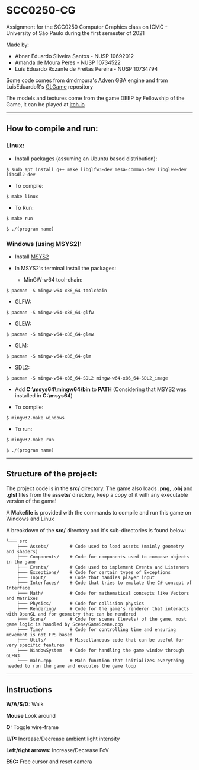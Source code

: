 # SCC0250-CG

Assignment for the SCC0250 Computer Graphics class on ICMC - University of São Paulo during the first semester of 2021

Made by:

* Abner Eduardo Silveira Santos - NUSP 10692012
* Amanda de Moura Peres - NUSP 10734522
* Luís Eduardo Rozante de Freitas Pereira - NUSP 10734794

Some code comes from dmdmoura's [Adven](https://github.com/dmdemoura/Adven) GBA engine and from LuisEduardoR's [GLGame](https://github.com/LuisEduardoR/GLGame) repository

The models and textures come from the game DEEP by Fellowship of the Game, it can be played at [itch.io](https://fog-icmc.itch.io/deep)


---

## How to compile and run:

### Linux:

* Install packages (assuming an Ubuntu based distribution):

```
$ sudo apt install g++ make libglfw3-dev mesa-common-dev libglew-dev libsdl2-dev
```

* To compile:

```
$ make linux
```

* To Run:

```
$ make run
```

```
$ ./(program name)
```


### Windows (using MSYS2):

* Install [MSYS2](https://www.msys2.org/)

* In MSYS2's terminal install the packages:

  - MinGW-w64 tool-chain:

```
$ pacman -S mingw-w64-x86_64-toolchain
```

  - GLFW:

```
$ pacman -S mingw-w64-x86_64-glfw
```

  - GLEW:

```
$ pacman -S mingw-w64-x86_64-glew
```

  - GLM:

```
$ pacman -S mingw-w64-x86_64-glm
```

  - SDL2:

```
$ pacman -S mingw-w64-x86_64-SDL2 mingw-w64-x86_64-SDL2_image
```

* Add **C:\msys64\mingw64\bin** to **PATH** (Considering that MSYS2 was installed in **C:\msys64**)

* To compile:

```
$ mingw32-make windows
```

* To run:

```
$ mingw32-make run
```


```
$ ./(program name)
```

---

## Structure of the project:

The project code is in the **src/** directory. The game also loads **.png**, **.obj** and **.glsl** files from the **assets/** directory, keep a copy of it with any executable version of the game!

A **Makefile** is provided with the commands to compile and run this game on Windows and Linux

A breakdown of the **src/** directory and it's sub-directories is found below:

```
└─── src
    ├─── Assets/        # Code used to load assets (mainly geometry and shaders)
    ├─── Components/    # Code for components used to compose objects in the game
    ├─── Events/        # Code used to implement Events and Listeners
    ├─── Exceptions/    # Code for certain types of Exceptions
    ├─── Input/         # Code that handles player input
    ├─── Interfaces/    # Code that tries to emulate the C# concept of Interface
    ├─── Math/          # Code for mathematical concepts like Vectors and Matrixes
    ├─── Physics/       # Code for collision physics
    ├─── Rendering/     # Code for the game's renderer that interacts with OpenGL and for geometry that can be rendered
    ├─── Scene/         # Code for scenes (levels) of the game, most game logic is handled by Scene/GameScene.cpp
    ├─── Time/          # Code for controlling time and ensuring movement is not FPS based
    ├─── Utils/         # Miscellaneous code that can be useful for very specific features
    ├─── WindowSystem   # Code for handling the game window through GLFW3
    └─── main.cpp       # Main function that initializes everything needed to run the game and executes the game loop
```

---

## Instructions

**W/A/S/D:**            Walk

**Mouse**               Look around

**O:**                  Toggle wire-frame

**U/P:**                Increase/Decrease ambient light intensity

**Left/right arrows:**  Increase/Decrease FoV

**ESC:**                Free cursor and reset camera